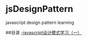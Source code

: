 # jsDesignPattern
javascript design pattern learning

##目录
[-javascript设计模式学习（一）](https://github.com/BendMoly/jsDesignPattern/issues/1)